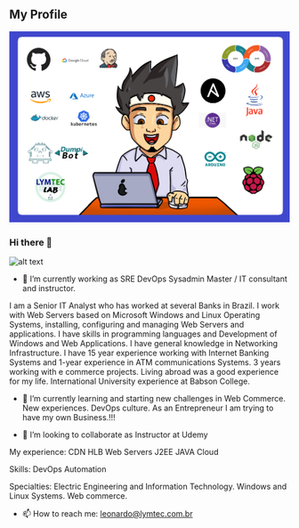## My Profile

![alt text](https://raw.githubusercontent.com/leoym/Cloud-Infra/main/gituser.png
 "Logo LYM") 
 
### Hi there 👋

![alt text](http://www.lymtec.com.br/wp-content/uploads/2020/03/Slide6.png "Logo LYM") 



- 🔭 I’m currently working as SRE DevOps Sysadmin Master / IT consultant and instructor.

I am a Senior IT Analyst who has worked at several Banks in Brazil. I work with Web Servers based on Microsoft Windows and Linux Operating Systems, installing, configuring and managing Web Servers and applications. I have skills in programming languages and Development of Windows and Web Applications. I have general knowledge in Networking Infrastructure. I have 15 year experience working with Internet Banking Systems and 1-year experience in ATM communications Systems. 
3 years working with e commerce projects.
Living abroad was a good experience for my life.
International University experience at Babson College.

- 🌱 I’m currently learning and starting new challenges in Web Commerce. New experiences. DevOps culture. As an Entrepreneur I am trying to have my own Business.!!!

- 👯 I’m looking to collaborate as Instructor at Udemy

My experience:
  CDN
  HLB
  Web Servers 
  J2EE JAVA
  Cloud

Skills:
  DevOps
  Automation

Specialties: 
  Electric Engineering and Information Technology.
  Windows and Linux Systems.
  Web commerce.

- 📫 How to reach me: leonardo@lymtec.com.br

<!--
**leoym/leoym** is a ✨ _special_ ✨ repository because its `README.md` (this file) appears on your GitHub profile.

Here are some ideas to get you started:

- 🔭 I’m currently working on ...
- 🌱 I’m currently learning ...
- 👯 I’m looking to collaborate on ...
- 🤔 I’m looking for help with ...
- 💬 Ask me about ...
- 📫 How to reach me: ...
- 😄 Pronouns: ...
- ⚡ Fun fact: ...
-->
